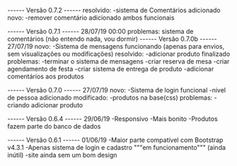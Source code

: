 ------ Versão 0.7.2 ------
resolvido:
-sistema de Comentários adicionado
novo:
-remover comentário adicionado
ambos funcionais

------ Versão 0.7.1 ------
28/07/19 00:00
problemas:
sistema de comentários (não entendo nada, vou dormir)
------ Versão 0.7.0b ------
27/07/19
novo:
-Sistema de mensagens funcionando (apenas para envios, sem visualizações ou modificações)
resolvido:
-adicionar produto finalizado
problemas:
-terminar o sistema de mensagens
-criar reserva de mesa
-criar agendamento de festa
-criar sistema de entrega de produto
-adicionar comentários aos produtos

------ Versão 0.7.0 ------
27/07/19
novo:
-Sistema de login funcional
-nivel de pessoa adicionado
modificado:
-produtos na base(css)
problemas:
-criando adicionar produto

------ Versão 0.6.4 ------
29/06/19
-Responsivo
-Mais bonito
-Produtos fazem parte do banco de dados

------ Versão 0.6.1 ------
01/06/19
-Maior parte compatível com Bootstrap v4.3.1
-Apenas sistema de login e cadastro """em funcionamento""" (ainda inútil)
-site ainda sem um bom design
